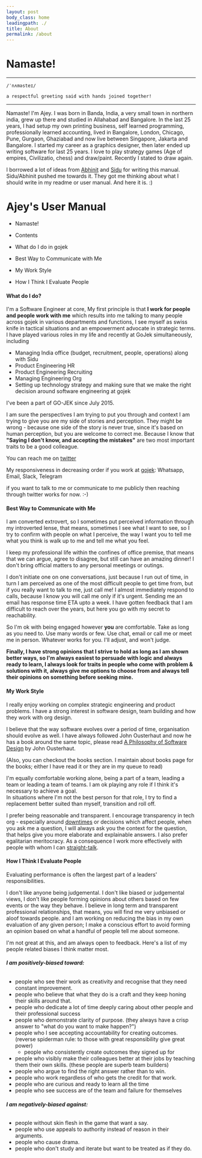 ```yaml
---
layout: post
body_class: home
leadingpath: ./
title: About
permalink: /about
---
```



# Namaste!

-------
```
/ˈnʌməsteɪ/

a respectful greeting said with hands joined together!
```
--------


Namaste! I&#39;m Ajey. I was born in Banda, India, a very small town in northern india, grew up there and studied in Allahabad and Bangalore. 
In the last 25 years, I had setup my own printing business, self learned programming, professionally learned accounting, 
lived in Bangalore, London, Chicago, Pune, Gurgaon, Ghaziabad and now live between Singapore, Jakarta and Bangalore. 
I started my career as a graphics designer, then later ended up writing software for last 25 years. I love to play strategy games (Age of empires, Civilizatio, chess) and draw/paint. 
Recently I stated to draw again.


I borrowed a lot of ideas from [Abhinit](https://twitter.com/abhinitial) and [Sidu](https://twitter.com/ponnappa) for writing this manual. 
Sidu/Abhinit pushed me towards it. They got me thinking about what I should write in my readme or user manual. And here it is. :)

# Ajey's User Manual

* Namaste!

* Contents

* What do I do in gojek

* Best Way to Communicate with Me

* My Work Style

* How I Think I Evaluate People

#### What do I do? 

I&#39;m a Software Engineer at core, My first principle is that **I work for people and people work with me** 
which results into me talking to many people across gojek in various departments and functions, 
I see myself as swiss knife in tactical situations and an empowerment advocate in strategic terms. 
I have played various roles in my life and recently at GoJek simultaneously, including

- Managing India office (budget, recruitment, people, operations) along with Sidu
- Product Engineering HR
- Product Engineering  Recruiting
- Managing Engineering Org
- Setting up technology strategy and making sure that we make the right decision around software engineering at gojek

I&#39;ve been a part of GO-JEK since July 2015.

I am sure the perspectives I am trying to put you through and context I am trying to give you are my side of stories and perception.
They might be wrong - because one side of the story is never true, since it&#39;s based on human perception, but you are welcome to correct me. 
Because I know that **&quot;Saying I don&#39;t know, and accepting the mistakes&quot;** are two most important traits to be a good colleague.

You can reach me on [twitter](https://twitter.com/ajeygore)

My responsiveness in decreasing order if you work at [gojek](http://gojek.com/): Whatsapp, Email, Slack, Telegram

if you want to talk to me or communicate to me publicly then reaching through twitter works for now. :-)

#### Best Way to Communicate with Me

I am converted extrovert, so I sometimes put perceived information through my introverted lense, that means, sometimes I see what I want to see, 
so I try to confirm with people on what I perceive, the way I want you to tell me what you think is walk up to me and tell me what you feel.

I keep my professional life within the confines of office premise, that means that we can argue, agree to disagree, 
but still can have an amazing dinner! I don&#39;t bring official matters to any personal meetings or outings.

I don&#39;t initiate one on one conversations, just because I run out of time, 
in turn I am perceived as one of the most difficult people to get time from, 
but if you really want to talk to me, just call me! I almost immediately respond to calls, 
because I know you will call me only if it&#39;s urgent. 
Sending me an email has response time ETA upto a week. 
I have gotten feedback that I am difficult to reach over the years, but here you go with my secret to reachability.

So I&#39;m ok with being engaged however **you** are comfortable. Take as long as you need to. Use many words or few. Use chat, email or call me or meet me in person. Whatever works for you. I&#39;ll adjust, and won&#39;t judge.

**Finally, I have strong opinions that I strive to hold as long as I am shown better ways, so I&#39;m always easiest to persuade with logic and always ready to learn, I always look for traits in people who come with problem &amp; solutions with it, always give me options to choose from and always tell their opinions on something before seeking mine.**




#### My Work Style

I really enjoy working on complex strategic engineering and product problems. 
I have a strong interest in software design, team building and how they work with org design.

I believe that the way software evolves over a period of time, organisation should evolve as well. 
I have always followed John Ousterhaut and now he has a book around the same topic, 
please read [A Philosophy of Software Design](https://www.amazon.com/Philosophy-Software-Design-John-Ousterhout/dp/1732102201) by John Ousterhaut. 

(Also, you can checkout the books section. I maintain about books page for the books; either I have read it or they are in my queue to read)


I&#39;m equally comfortable working alone, being a part of a team, 
leading a team or leading a team of teams. I am ok playing any role if I think it&#39;s necessary to achieve a goal.\
In situations where I&#39;m not the best person for that role, 
I try to find a replacement better suited than myself, transition and roll off.



I prefer being reasonable and transparent. I encourage transparency in tech org - 
especially around [downtimes](https://en.wikipedia.org/wiki/Downtime)  or decisions which affect people,
when you ask me a question, I will always ask you the context for the question,
that helps give you more elaborate and explainable answers. I also prefer egalitarian meritocracy. 
As a consequence I work more effectively with people with whom I can
[straight-talk](https://www.ribbonfarm.com/2009/11/11/the-gervais-principle-ii-posturetalk-powertalk-babytalk-and-gametalk/).

#### How I Think I Evaluate People

Evaluating performance is often the largest part of a leaders&#39; responsibilities.

I don&#39;t like anyone being judgemental. I don&#39;t like biased or judgemental views, 
I don&#39;t like people forming opinions about others based on few events or the way they behave.
I believe in long term and transparent professional relationships, that means, you will find me very unbiased or aloof towards people. 
and I am working on reducing the bias in my own evaluation of any given person;
I make a conscious effort to avoid forming an opinion based on what a handful of people tell me about someone.

I&#39;m not great at this, and am always open to feedback. 
Here&#39;s a list of my people related biases I think matter most.

###### **I am positively-biased toward:**

- people who see their work as creativity and recognise that they need constant improvement.
- people who believe that what they do is a craft and they keep honing their skills around that.
- people who dedicate a lot of time deeply caring about other people and their professional success
- people who demonstrate clarity of purpose. (they always have a crisp answer to &quot;what do you want to make happen?&quot;)
- people who I see accepting accountability for creating outcomes. (reverse spiderman rule: to those with great responsibility give great power)
  - people who consistently create outcomes they signed up for
- people who visibly make their colleagues better at their jobs by teaching them their own skills. (these people are superb team builders)
- people who argue to find the right answer rather than to win.
- people who work regardless of who gets the credit for that work.
- people who are curious and ready to learn all the time
- people who see success are of the team and failure for themselves

###### **I am negatively-biased against:**

- people without skin flesh in the game that want a say.
- people who use appeals to authority instead of reason in their arguments.
- people who cause drama.
- people who don&#39;t study and iterate but want to be treated as if they do.
